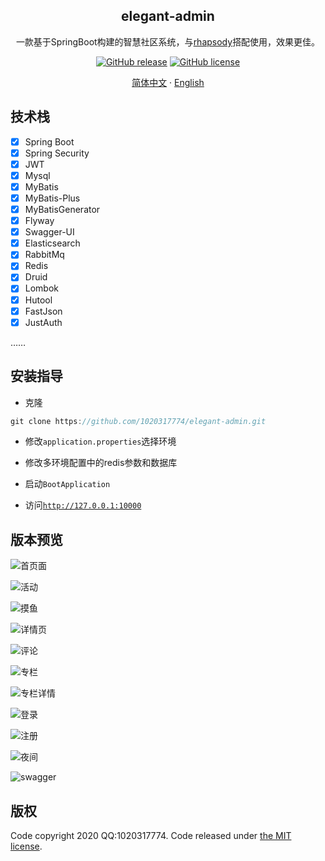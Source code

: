 <div align="center">
    <h2>elegant-admin</h2>
    <p>
        一款基于SpringBoot构建的智慧社区系统，与<a href="https://github.com/1020317774/rhapsody" target="_blank">rhapsody</a>搭配使用，效果更佳。
    </p>
    <p>
        <a href="https://github.com/1020317774/elegant-admin/stargazers"><img alt="GitHub release" src="https://img.shields.io/github/release/1020317774/elegant-admin?style=flat-square"></a>
        <a href="https://github.com/1020317774/elegant-admin/blob/main/LICENSE"><img alt="GitHub license" src="https://img.shields.io/github/license/1020317774/elegant-admin"></a>
    </p>
    <p>
        <a href="./README.md">简体中文</a>
        ·
        <a href="./README_EN.md">English</a>
    </p>
</div>

## 技术栈

- [x] Spring Boot
- [x] Spring Security
- [x] JWT
- [x] Mysql
- [x] MyBatis
- [x] MyBatis-Plus
- [x] MyBatisGenerator
- [x] Flyway
- [x] Swagger-UI
- [x] Elasticsearch
- [x] RabbitMq
- [x] Redis
- [x] Druid
- [x] Lombok
- [x] Hutool
- [x] FastJson
- [x] JustAuth

……

## 安装指导

- 克隆
```java
git clone https://github.com/1020317774/elegant-admin.git
```

- 修改`application.properties`选择环境

- 修改多环境配置中的redis参数和数据库

- 启动`BootApplication`

- 访问[`http://127.0.0.1:10000`](http://127.0.0.1:10000)

## 版本预览

![首页面](src/main/resources/preview/index.png)

![活动](src/main/resources/preview/activity.png)

![摸鱼](src/main/resources/preview/moyu.png)

![详情页](src/main/resources/preview/topic-detail.png)

![评论](src/main/resources/preview/footer.png)

![专栏](src/main/resources/preview/column.png)

![专栏详情](src/main/resources/preview/column-detail.png)

![登录](src/main/resources/preview/login.png)

![注册](src/main/resources/preview/register.png)

![夜间](src/main/resources/preview/dark.png)

![swagger](src/main/resources/preview/swagger.png)



## 版权

Code copyright 2020 QQ:1020317774. Code released under [the MIT license](https://github.com/jgthms/bulma/blob/master/LICENSE).
